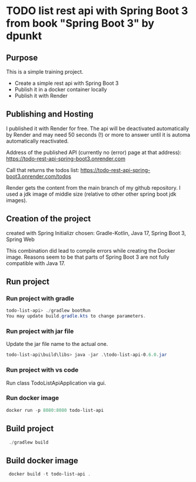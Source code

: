 # TODO list rest api with Spring Boot 3 from book "Spring Boot 3" by dpunkt

## Purpose

This is a simple training project.  

- Create a simple rest api with Spring Boot 3
- Publish it in a docker container locally
- Publish it with Render

## Publishing and Hosting

I published it with Render for free. The api will be deactivated automatically by Render and may need 50 seconds (!) or more to answer until it is automa automatically reactivated. 

Address of the published API (currently no (error) page at that address):
https://todo-rest-api-spring-boot3.onrender.com

Call that returns the todos list:
https://todo-rest-api-spring-boot3.onrender.com/todos

Render gets the content from the main branch of my github repository. 
I used a jdk image of middle size (relative to other other spring boot jdk images).

## Creation of the project

created with Spring Initializr
chosen: Gradle-Kotlin, Java 17, Spring Boot 3, Spring Web

This combination did lead to compile errors while creating the Docker image. Reasons seem to be that parts of Spring Boot 3 are not fully compatible with Java 17.

## Run project

### Run project with gradle

```powershell
todo-list-api> ./gradlew bootRun
You may update build.gradle.kts to change parameters.
```

### Run project with jar file

Update the jar file name to the actual one.

```powershell
todo-list-api\build\libs> java -jar .\todo-list-api-0.6.0.jar
```

### Run project with vs code

Run class TodoListApiApplication via gui.

### Run docker image

```powershell
docker run -p 8080:8080 todo-list-api
```

## Build project

```powershell
 ./gradlew build
```

## Build docker image

```powershell
 docker build -t todo-list-api .
 ```
